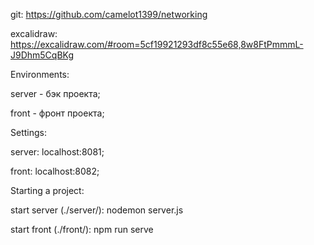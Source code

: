 git: https://github.com/camelot1399/networking

excalidraw: https://excalidraw.com/#room=5cf19921293df8c55e68,8w8FtPmmmL-J9Dhm5CqBKg


Environments: 

server - бэк проекта;

front - фронт проекта;


Settings:

server: localhost:8081;

front: localhost:8082;


Starting a project:

start server (./server/): nodemon server.js

start front (./front/): npm run serve